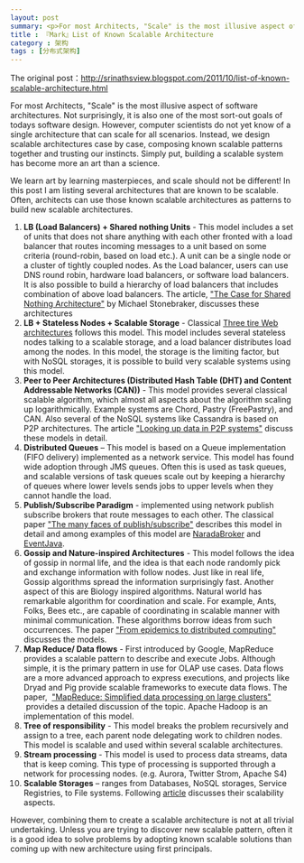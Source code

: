 ```yaml
---
layout: post
summary: <p>For most Architects, "Scale" is the most illusive aspect of software architectures. Not surprisingly, it is also one of the most sort-out goals of todays software design. However, computer scientists do not yet know of a single architecture that can scale for all scenarios. Instead, we design scalable architectures case by case, composing known scalable patterns together and trusting our instincts. Simply put, building a scalable system has become more an art than a science. </p><p>We learn art by learning masterpieces, and scale should not be different! In this post I am listing several architectures that are known to be scalable. Often, architects can use those known scalable architectures as patterns to build new scalable architectures. </p><ol><li><b>LB (Load Balancers) + Shared nothing Units</b> - This model includes a set of units that does not share anything with each other fronted with a load balancer that routes incoming messages to a unit based on some criteria (round-robin, based on load etc.).  A unit can be a single node or a cluster of tightly coupled nodes. As the Load balancer, users can use DNS round robin, hardware load balancers, or software load balancers. It is also possible to build a hierarchy of load balancers that includes combination of above load balancers. The article, <a href="http://db.cs.berkeley.edu/papers/hpts85-nothing.pdf">"The Case for Shared Nothing Architecture"</a> by Michael Stonebraker, discusses these architectures</li></ol>
title : 『Mark』List of Known Scalable Architecture	
category : 架构
tags : [分布式架构]
---
```

The original post：http://srinathsview.blogspot.com/2011/10/list-of-known-scalable-architecture.html

For most Architects, "Scale" is the most illusive aspect of software architectures. Not surprisingly, it is also one of the most sort-out goals of todays software design. However, computer scientists do not yet know of a single architecture that can scale for all scenarios. Instead, we design scalable architectures case by case, composing known scalable patterns together and trusting our instincts. Simply put, building a scalable system has become more an art than a science. 

We learn art by learning masterpieces, and scale should not be different! In this post I am listing several architectures that are known to be scalable. Often, architects can use those known scalable architectures as patterns to build new scalable architectures. 

<ol>
<li><b>LB (Load Balancers) + Shared nothing Units</b> - This model includes a set of units that does not share anything with each other fronted with a load balancer that routes incoming messages to a unit based on some criteria (round-robin, based on load etc.).  A unit can be a single node or a cluster of tightly coupled nodes. As the Load balancer, users can use DNS round robin, hardware load balancers, or software load balancers. It is also possible to build a hierarchy of load balancers that includes combination of above load balancers. The article, <a href="http://db.cs.berkeley.edu/papers/hpts85-nothing.pdf">"The Case for Shared Nothing Architecture"</a> by Michael Stonebraker, discusses these architectures</li>
<li><b>LB + Stateless Nodes + Scalable Storage</b> - Classical <a href="http://en.wikipedia.org/wiki/Multitier_architecture">Three tire Web architectures</a> follows this model. This model includes several stateless nodes talking to a scalable storage, and a load balancer distributes load among the nodes. In this model, the storage is the limiting factor, but with NoSQL storages, it is possible to build very scalable systems using this model.</li>
<li><b>Peer to Peer Architectures (Distributed Hash Table (DHT) and Content Addressable Networks (CAN))</b> - This model provides several classical scalable algorithm, which almost all aspects about the algorithm scaling up logarithmically. Example systems are Chord, Pastry (FreePastry), and CAN. Also several of the NoSQL systems like Cassandra is based on P2P architectures. The article <a href="http://www.cs.berkeley.edu/~istoica/papers/2003/cacm03.pdf">"Looking up data in P2P systems"</a> discuss these models in detail.</li>
<li><b>Distributed Queues</b> – This model is based on a Queue implementation (FIFO delivery) implemented as a network service. This model has found wide adoption through JMS queues. Often this is used as task queues, and scalable versions of task queues scale out by keeping a hierarchy of queues where lower levels sends jobs to upper levels when they cannot handle the load.</li>
<li><b>Publish/Subscribe Paradigm</b> - implemented using network publish subscribe brokers that route messages to each other. The classical paper <a href="http://citeseerx.ist.psu.edu/viewdoc/download?doi=10.1.1.10.1076&amp;rep=rep1&amp;type=pdf">"The many faces of publish/subscribe"</a> describes this model in detail and among examples of this model are <a href="http://www.naradabrokering.org/">NaradaBroker</a> and <a href="http://dl.acm.org/citation.cfm?id=1615220">EventJava</a>.</li>
<li><b>Gossip and Nature-inspired Architectures</b> - This model follows the idea of gossip in normal life, and the idea is that each node randomly pick and exchange information with follow nodes. Just like in real life, Gossip&nbsp;algorithms&nbsp;spread the information&nbsp;surprisingly&nbsp;fast. Another aspect of this are Biology inspired algorithms. Natural world has remarkable algorithm for coordination and scale. For example, Ants, Folks, Bees etc., are capable of coordinating in scalable manner with minimal communication. These algorithms borrow ideas from such occurrences. The paper <a href="http://citeseerx.ist.psu.edu/viewdoc/download?doi=10.1.1.75.2916&amp;rep=rep1&amp;type=pdf">"From epidemics to distributed computing"</a> discusses the models.</li>
<li><b>Map Reduce/ Data flows</b> - First introduced by Google, MapReduce provides a scalable pattern to describe and&nbsp;execute&nbsp;Jobs. Although simple, it is the primary pattern in use for OLAP use cases. Data flows are a more advanced approach to express executions, and  projects like Dryad and Pig provide scalable frameworks to execute data flows. The paper, &nbsp;<a href="http://citeseerx.ist.psu.edu/viewdoc/download?doi=10.1.1.120.7010&amp;rep=rep1&amp;type=pdf">"MapReduce: Simplified data processing on large clusters"</a> &nbsp;provides a detailed discussion of the topic. Apache Hadoop is an implementation of this model.</li>
<li><b>Tree of responsibility</b> - This model breaks the problem recursively and assign to a tree, each parent node delegating work to children nodes. This model is scalable and used within several scalable architectures.</li>
<li><b>Stream processing</b>   - This model is used to process data streams, data that is keep coming. This type of processing is supported through a network for processing nodes. (e.g. Aurora, Twitter Strom, Apache S4)</li>
<li><b>Scalable Storages</b> – ranges from Databases, NoSQL storages, Service Registries, to File systems. Following <a href="http://www.infoq.com/articles/perera-data-storage-haystack">article</a> discusses their scalability aspects.</li>
</ol>

However, combining them to create a scalable architecture is not at all trivial undertaking. Unless you are trying to discover new scalable pattern, often it is a good idea to solve problems by adopting known scalable solutions than coming up with new architecture using first principals.